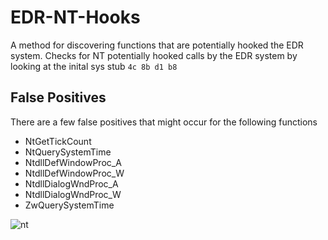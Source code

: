 # EDR-NT-Hooks
A method for discovering functions that are potentially hooked the EDR system.
Checks for NT potentially hooked calls by the EDR system by looking at the inital sys stub
``` 4c 8b d1 b8 ```

## False Positives
There are a few false positives that might occur for the following functions
- NtGetTickCount
- NtQuerySystemTime
- NtdllDefWindowProc_A
- NtdllDefWindowProc_W
- NtdllDialogWndProc_A
- NtdllDialogWndProc_W
- ZwQuerySystemTime


![nt](https://user-images.githubusercontent.com/102996033/218040594-39da0a05-0695-443d-b830-5aa0275027d7.png)
